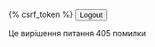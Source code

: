 <form action="{% url 'app_auth:logout' %}" method="post">
    {% csrf_token %}
    <button class="btn btn-primary mt-3" type="submit">Logout</button>
</form>
Це вирішення питання 405 помилки